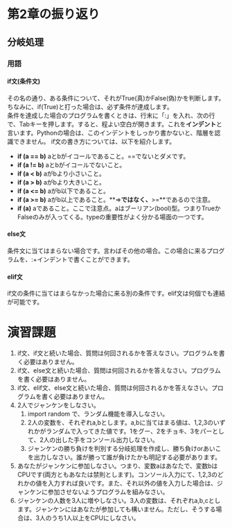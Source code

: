 # 第2章の振り返り

## 分岐処理
### 用語
#### if文(条件文)
その名の通り、ある条件について、それがTrue(真)かFalse(偽)かを判断します。ちなみに、if(True)と打った場合は、必ず条件が達成します。  
条件を達成した場合のプログラムを書くときは、行末に「:」を入れ、次の行で、Tabキーを押します。すると、程よい空白が開きます。これを**インデント**と言います。Pythonの場合は、このインデントをしっかり書かないと、階層を認識できません。
if文の書き方については、以下を紹介します。
- **if (a == b)** aとbがイコールであること。==でないとダメです。
- **if (a != b)** aとbがイコールでないこと。
- **if (a < b)** aがbより小さいこと。
- **if (a > b)** aがbより大きいこと。
- **if (a <= b)** aがb以下であること。
- **if (a >= b)** aがb以上であること。**=>**ではなく、**>=**であるので注意。
- **if (a)** aであること。ここで注意点。aはブーリアン(bool)型。つまりTrueかFalseのみが入ってくる。typeの重要性がよく分かる場面の一つです。

#### else文
条件文に当てはまらない場合です。言わばその他の場合。この場合に来るプログラムを、:+インデントで書くことができます。
#### elif文
if文の条件に当てはまらなかった場合に来る別の条件です。elif文は何個でも連結が可能です。




# 演習課題
1. if文、if文と続いた場合、質問は何回されるかを答えなさい。プログラムを書く必要はありません。
2. if文、else文と続いた場合、質問は何回されるかを答えなさい。プログラムを書く必要はありません。
3. if文、elif文、else文と続いた場合、質問は何回されるかを答えなさい。プログラムを書く必要はありません。
4. 2人でジャンケンをしなさい。
    1. import random で、ランダム機能を導入しなさい。
    2. 2人の変数を、それぞれa,bとします。a,bに当てはまる値は、1,2,3のいずれかがランダムで入ってきた値です。1をグー、2をチョキ、3をパーとして、2人の出した手をコンソール出力しなさい。
    3. ジャンケンの勝ち負けを判別する分岐処理を作成し、勝ち負けorあいこを出力しなさい。誰が勝って誰が負けたかも明記する必要があります。
5. あなたがジャンケンに参加しなさい。つまり、変数aはあなたで、変数bはCPUです(両方ともあなたは禁則とします)。コンソール入力にて、1,2,3のどれかの値を入力すれば良いです。また、それ以外の値を入力した場合は、ジャンケンに参加させないようプログラムを組みなさい。
6. ジャンケンの人数を3人に増やしなさい。3人の変数は、それぞれa,b,cとします。ジャンケンにはあなたが参加しても構いません。ただし、そうする場合は、3人のうち1人以上をCPUにしなさい。
